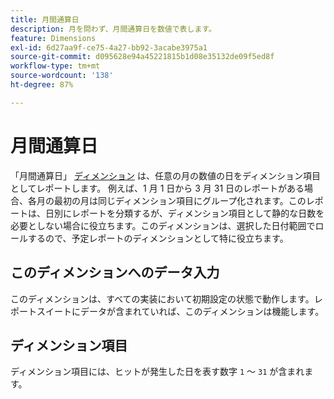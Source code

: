 ```yaml
---
title: 月間通算日
description: 月を問わず、月間通算日を数値で表します。
feature: Dimensions
exl-id: 6d27aa9f-ce75-4a27-bb92-3acabe3975a1
source-git-commit: d095628e94a45221815b1d08e35132de09f5ed8f
workflow-type: tm+mt
source-wordcount: '138'
ht-degree: 87%

---
```


# 月間通算日

「月間通算日」 [ディメンション](overview.md) は、任意の月の数値の日をディメンション項目としてレポートします。 例えば、1 月 1 日から 3 月 31 日のレポートがある場合、各月の最初の月は同じディメンション項目にグループ化されます。このレポートは、日別にレポートを分類するが、ディメンション項目として静的な日数を必要としない場合に役立ちます。このディメンションは、選択した日付範囲でロールするので、予定レポートのディメンションとして特に役立ちます。

## このディメンションへのデータ入力

このディメンションは、すべての実装において初期設定の状態で動作します。レポートスイートにデータが含まれていれば、このディメンションは機能します。

## ディメンション項目

ディメンション項目には、ヒットが発生した日を表す数字 `1` ～ `31` が含まれます。
